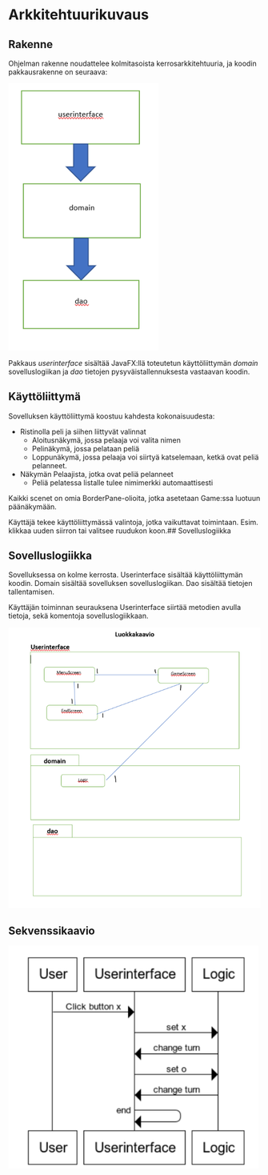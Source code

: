 # Arkkitehtuurikuvaus

## Rakenne

Ohjelman rakenne noudattelee kolmitasoista kerrosarkkitehtuuria, ja koodin pakkausrakenne on seuraava:

<img src="https://github.com/iikkamatias/harjoitustyo/blob/master/dokumentaatio/arkkitehtuurikuva.png" width="300">

Pakkaus _userinterface_ sisältää JavaFX:llä toteutetun käyttöliittymän _domain_ sovelluslogiikan ja _dao_ tietojen pysyväistallennuksesta vastaavan koodin.

## Käyttöliittymä

 Sovelluksen käyttöliittymä koostuu kahdesta kokonaisuudesta:
 * Ristinolla peli ja siihen liittyvät valinnat
	* Aloitusnäkymä, jossa pelaaja voi valita nimen
	* Pelinäkymä, jossa pelataan peliä
	* Loppunäkymä, jossa pelaaja voi siirtyä katselemaan, ketkä ovat peliä pelanneet.
 * Näkymän Pelaajista, jotka ovat peliä pelanneet
	* Peliä pelatessa listalle tulee nimimerkki automaattisesti

Kaikki scenet on omia BorderPane-olioita, jotka asetetaan Game:ssa luotuun päänäkymään.

Käyttäjä tekee käyttöliittymässä valintoja, jotka vaikuttavat toimintaan. Esim. klikkaa uuden siirron tai valitsee ruudukon koon.## Sovelluslogiikka


## Sovelluslogiikka

 Sovelluksessa on kolme kerrosta. Userinterface sisältää käyttöliittymän koodin. Domain sisältää sovelluksen sovelluslogiikan. Dao sisältää tietojen tallentamisen. 
 
Käyttäjän toiminnan seurauksena Userinterface siirtää metodien avulla tietoja, sekä komentoja sovelluslogiikkaan.

<img src="https://github.com/iikkamatias/harjoitustyo/blob/master/dokumentaatio/luokkakaavio.png" width="600">


 
 ## Sekvenssikaavio
 <img src="https://github.com/iikkamatias/harjoitustyo/blob/master/dokumentaatio/sekvenssikaavio.png" width="500">
